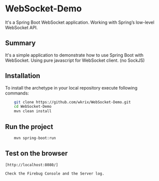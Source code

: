 # WebSocket-Demo
It's a Spring Boot WebSocket application. Working with Spring’s low-level WebSocket API.

Summary
-------
It's a simple application to demonstrate how to use Spring Boot with WebSocket. 
Using pure javascript for WebSocket client. (no SockJS)


Installation
------------

To install the archetype in your local repository execute following commands:

```bash
    git clone https://github.com/wkrix/WebSocket-Demo.git
    cd WebSocket-Demo
    mvn clean install
```

Run the project
----------------

```bash
	mvn spring-boot:run
```

Test on the browser
-------------------

	[http://localhost:8080/]
	
	Check the Firebug Console and the Server log.
